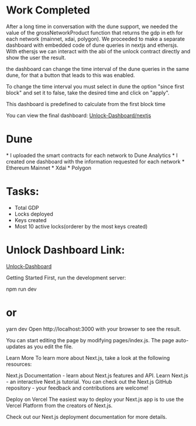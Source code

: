 <h1>Work Completed</h1>
After a long time in conversation with the dune support, we needed the value of the grossNetworkProduct function that returns the gdp in eth for each network (mainnet, xdai, polygon). We proceeded to make a separate dashboard with embedded code of dune queries in nextjs and ethersjs. With ethersjs we can interact with the abi of the unlock contract directly and show the user the result.

the dashboard can change the time interval of the dune queries in the same dune, for that a button that leads to this was enabled.

To change the time interval you must select in dune the option "since first block" and set it to false, take the desired time and click on "apply".

This dashboard is predefined to calculate from the first block time

You can view the final dashboard: [Unlock-Dashboard/nextjs](https://unlock-dashboard.vercel.app)

<h1>Dune</h1>
 * I uploaded the  smart contracts for each network to Dune Analytics
 * I created one dashboard with the information requested for each network 
     * Ethereum Mainnet 
     * Xdai
     * Polygon

<h1>Tasks: </h1>

* Total GDP 
* Locks deployed
* Keys created
* Most 10 active locks(orderer by the most keys created)

<h1>Unlock Dashboard Link:</h1>

[Unlock-Dashboard](https://dune.xyz/manyrios56/Unlock-Eth)


Getting Started
First, run the development server:

npm run dev
# or
yarn dev
Open http://localhost:3000 with your browser to see the result.

You can start editing the page by modifying pages/index.js. The page auto-updates as you edit the file.

Learn More
To learn more about Next.js, take a look at the following resources:

Next.js Documentation - learn about Next.js features and API.
Learn Next.js - an interactive Next.js tutorial.
You can check out the Next.js GitHub repository - your feedback and contributions are welcome!

Deploy on Vercel
The easiest way to deploy your Next.js app is to use the Vercel Platform from the creators of Next.js.

Check out our Next.js deployment documentation for more details.
